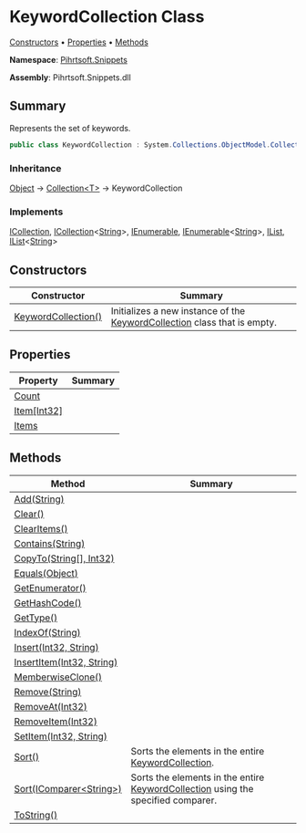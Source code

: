 # KeywordCollection Class

[Constructors](#constructors) &#x2022; [Properties](#properties) &#x2022; [Methods](#methods)

**Namespace**: [Pihrtsoft.Snippets](../README.md)

**Assembly**: Pihrtsoft\.Snippets\.dll

## Summary

Represents the set of keywords\.

```csharp
public class KeywordCollection : System.Collections.ObjectModel.Collection<System.String>
```

### Inheritance

[Object](https://docs.microsoft.com/en-us/dotnet/api/system.object) &#x2192; [Collection\<T>](https://docs.microsoft.com/en-us/dotnet/api/system.collections.objectmodel.collection-1) &#x2192; KeywordCollection

### Implements

[ICollection](https://docs.microsoft.com/en-us/dotnet/api/system.collections.icollection), [ICollection](https://docs.microsoft.com/en-us/dotnet/api/system.collections.generic.icollection-1)\<[String](https://docs.microsoft.com/en-us/dotnet/api/system.string)>, [IEnumerable](https://docs.microsoft.com/en-us/dotnet/api/system.collections.ienumerable), [IEnumerable](https://docs.microsoft.com/en-us/dotnet/api/system.collections.generic.ienumerable-1)\<[String](https://docs.microsoft.com/en-us/dotnet/api/system.string)>, [IList](https://docs.microsoft.com/en-us/dotnet/api/system.collections.ilist), [IList](https://docs.microsoft.com/en-us/dotnet/api/system.collections.generic.ilist-1)\<[String](https://docs.microsoft.com/en-us/dotnet/api/system.string)>

## Constructors

| Constructor | Summary |
| ----------- | ------- |
| [KeywordCollection()](-ctor/README.md) | Initializes a new instance of the [KeywordCollection](./README.md) class that is empty\. |

## Properties

| Property | Summary |
| -------- | ------- |
| [Count](https://docs.microsoft.com/en-us/dotnet/api/system.collections.objectmodel.collection-1.count) | |
| [Item\[Int32\]](https://docs.microsoft.com/en-us/dotnet/api/system.collections.objectmodel.collection-1.item) | |
| [Items](https://docs.microsoft.com/en-us/dotnet/api/system.collections.objectmodel.collection-1.items) | |

## Methods

| Method | Summary |
| ------ | ------- |
| [Add(String)](https://docs.microsoft.com/en-us/dotnet/api/system.collections.objectmodel.collection-1.add) | |
| [Clear()](https://docs.microsoft.com/en-us/dotnet/api/system.collections.objectmodel.collection-1.clear) | |
| [ClearItems()](https://docs.microsoft.com/en-us/dotnet/api/system.collections.objectmodel.collection-1.clearitems) | |
| [Contains(String)](https://docs.microsoft.com/en-us/dotnet/api/system.collections.objectmodel.collection-1.contains) | |
| [CopyTo(String\[\], Int32)](https://docs.microsoft.com/en-us/dotnet/api/system.collections.objectmodel.collection-1.copyto) | |
| [Equals(Object)](https://docs.microsoft.com/en-us/dotnet/api/system.object.equals) | |
| [GetEnumerator()](https://docs.microsoft.com/en-us/dotnet/api/system.collections.objectmodel.collection-1.getenumerator) | |
| [GetHashCode()](https://docs.microsoft.com/en-us/dotnet/api/system.object.gethashcode) | |
| [GetType()](https://docs.microsoft.com/en-us/dotnet/api/system.object.gettype) | |
| [IndexOf(String)](https://docs.microsoft.com/en-us/dotnet/api/system.collections.objectmodel.collection-1.indexof) | |
| [Insert(Int32, String)](https://docs.microsoft.com/en-us/dotnet/api/system.collections.objectmodel.collection-1.insert) | |
| [InsertItem(Int32, String)](https://docs.microsoft.com/en-us/dotnet/api/system.collections.objectmodel.collection-1.insertitem) | |
| [MemberwiseClone()](https://docs.microsoft.com/en-us/dotnet/api/system.object.memberwiseclone) | |
| [Remove(String)](https://docs.microsoft.com/en-us/dotnet/api/system.collections.objectmodel.collection-1.remove) | |
| [RemoveAt(Int32)](https://docs.microsoft.com/en-us/dotnet/api/system.collections.objectmodel.collection-1.removeat) | |
| [RemoveItem(Int32)](https://docs.microsoft.com/en-us/dotnet/api/system.collections.objectmodel.collection-1.removeitem) | |
| [SetItem(Int32, String)](https://docs.microsoft.com/en-us/dotnet/api/system.collections.objectmodel.collection-1.setitem) | |
| [Sort()](Sort/README.md#Pihrtsoft_Snippets_KeywordCollection_Sort) | Sorts the elements in the entire [KeywordCollection](./README.md)\. |
| [Sort(IComparer\<String>)](Sort/README.md#Pihrtsoft_Snippets_KeywordCollection_Sort_System_Collections_Generic_IComparer_System_String__) | Sorts the elements in the entire [KeywordCollection](./README.md) using the specified comparer\. |
| [ToString()](https://docs.microsoft.com/en-us/dotnet/api/system.object.tostring) | |


